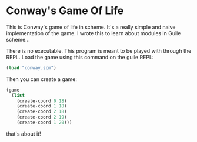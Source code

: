 Conway's Game Of Life
=======================================

This is Conway's game of life in scheme. It's a really simple and naive implementation of the game. I wrote this to learn about modules in Guile scheme...

There is no executable. This program is meant to be played with through the REPL. Load the game using this command on the guile REPL:

```scheme
(load "conway.scm")
```

Then you can create a game:

```scheme
(game
  (list
    (create-coord 0 18)
    (create-coord 1 18)
    (create-coord 2 18)
    (create-coord 2 19)
    (create-coord 1 20)))
```

that's about it!
